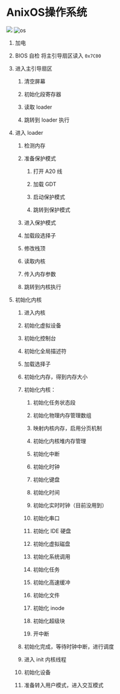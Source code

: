 # AnixOS操作系统
![](./note/os.png)
![os](https://github.com/lwh12345/AnixOS/assets/89498547/3cec458f-3799-4f69-a808-3c351bca5731)

1. 加电

2. BIOS 自检 将主引导扇区读入 `0x7C00`

3. 进入主引导扇区 
   1. 清空屏幕
   
   2. 初始化段寄存器

   3. 读取 loader

   4. 跳转到 loader 执行

4. 进入 loader

   1. 检测内存
   
   2. 准备保护模式

      1. 打开 A20 线

      2. 加载 GDT
      3. 启动保护模式
      4. 跳转到保护模式
   3. 进入保护模式

   4. 加载段选择子
   5. 修改栈顶
   6. 读取内核
   7. 传入内存参数
   8. 跳转到内核执行

5. 初始化内核

    1. 进入内核 
    
    2. 初始化虚拟设备
    3. 初始化控制台
    4. 初始化全局描述符
    5. 加载选择子
    6. 初始化内存，得到内存大小
    7. 初始化内核：
       1. 初始化任务状态段
    
       2. 初始化物理内存管理数组
       3. 映射内核内存，启用分页机制
       4. 初始化内核堆内存管理
       5. 初始化中断
       6. 初始化时钟
       7. 初始化键盘
       8. 初始化时间
       9. 初始化实时时钟（目前没用到）
       10. 初始化串口
       11. 初始化 IDE 硬盘
       12. 初始化虚拟磁盘
       13. 初始化系统调用
       14. 初始化任务
       15. 初始化高速缓冲
       16. 初始化文件
       17. 初始化 inode
       18. 初始化超级块
       19. 开中断
    8.  初始化完成，等待时钟中断，进行调度
    9.  进入 init 内核线程
    10. 初始化设备
    11. 准备转入用户模式，进入交互模式
